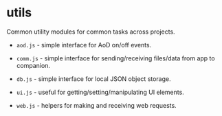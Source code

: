 # utils

Common utility modules for common tasks across projects.

* `aod.js` - simple interface for AoD on/off events.

* `comm.js` - simple interface for sending/receiving files/data from app to companion.

* `db.js` - simple interface for local JSON object storage.

* `ui.js` - useful for getting/setting/manipulating UI elements.

* `web.js` - helpers for making and receiving web requests.
